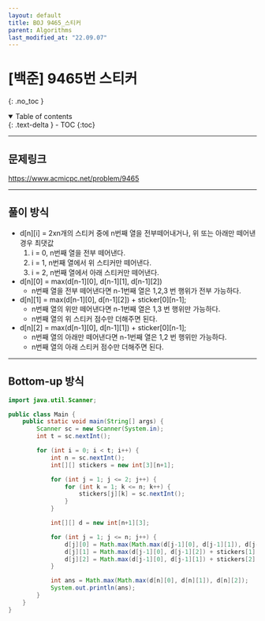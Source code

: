 ```yaml
---
layout: default
title: BOJ 9465_스티커
parent: Algorithms
last_modified_at: "22.09.07"
---
```


# [백준] 9465번 스티커
{: .no_toc }

<details open markdown="block">
  <summary>
    Table of contents
  </summary>
  {: .text-delta }
- TOC
{:toc}
</details>

---
## 문제링크
<a href="https://www.acmicpc.net/problem/9465">https://www.acmicpc.net/problem/9465
</a>

---
## 풀이 방식
- d[n][i] = 2xn개의 스티커 중에 n번째 열을 전부떼어내거나, 위 또는 아래만 떼어낸 경우 최댓값
    1. i = 0, n번째 열을 전부 떼어낸다.
    2. i = 1, n번째 열에서 위 스티커만 떼어낸다.
    3. i = 2, n번째 열에서 아래 스티커만 떼어낸다.
- d[n][0] = max(d[n-1][0], d[n-1][1], d[n-1][2])
    - n번째 열을 전부 떼어낸다면 n-1번째 열은 1,2,3 번 행위가 전부 가능하다.
- d[n][1] = max(d[n-1][0], d[n-1][2]) + sticker[0][n-1];
    - n번째 열의 위만 떼어낸다면 n-1번째 열은 1,3 번 행위만 가능하다.
    - n번째 열의 위 스티커 점수만 더해주면 된다.
- d[n][2] = max(d[n-1][0], d[n-1][1]) + sticker[0][n-1];
    - n번째 열의 아래만 떼어낸다면 n-1번째 열은 1,2 번 행위만 가능하다.
    - n번째 열의 아래 스티커 점수만 더해주면 된다.

---

## Bottom-up 방식
```java
import java.util.Scanner;

public class Main {
    public static void main(String[] args) {
        Scanner sc = new Scanner(System.in);
        int t = sc.nextInt();

        for (int i = 0; i < t; i++) {
            int n = sc.nextInt();
            int[][] stickers = new int[3][n+1];

            for (int j = 1; j <= 2; j++) {
                for (int k = 1; k <= n; k++) {
                    stickers[j][k] = sc.nextInt();
                }
            }

            int[][] d = new int[n+1][3];

            for (int j = 1; j <= n; j++) {
                d[j][0] = Math.max(Math.max(d[j-1][0], d[j-1][1]), d[j-1][2]);
                d[j][1] = Math.max(d[j-1][0], d[j-1][2]) + stickers[1][j];
                d[j][2] = Math.max(d[j-1][0], d[j-1][1]) + stickers[2][j];
            }

            int ans = Math.max(Math.max(d[n][0], d[n][1]), d[n][2]);
            System.out.println(ans);
        }
    }
}


```